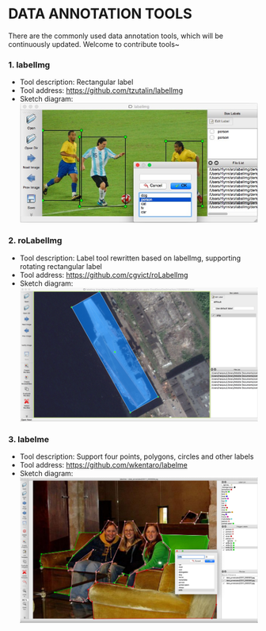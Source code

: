 # DATA ANNOTATION TOOLS

There are the commonly used data annotation tools, which will be continuously updated. Welcome to contribute tools~

### 1. labelImg
- Tool description: Rectangular label
- Tool address:  https://github.com/tzutalin/labelImg
- Sketch diagram:
![labelimg](./images/labelimg.jpg)

### 2. roLabelImg
- Tool description: Label tool rewritten based on labelImg, supporting rotating rectangular label
- Tool address:   https://github.com/cgvict/roLabelImg
- Sketch diagram:
![roLabelImg](./images/roLabelImg.png)

### 3. labelme
- Tool description: Support four points, polygons, circles and other labels
- Tool address:   https://github.com/wkentaro/labelme
- Sketch diagram:
![labelme](./images/labelme.jpg)
